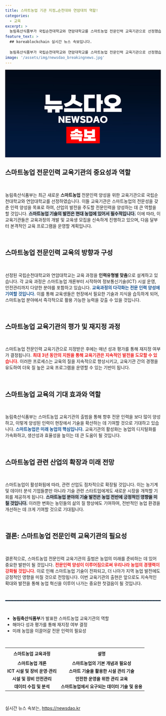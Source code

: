 ```yaml
---
title: 스마트농업 기관 지정…순천대와 연암대의 역할!
categories:
  - 교육
excerpt: >
  농림축산식품부가 국립순천대학교와 연암대학교를 스마트농업 전문인력 교육기관으로 선정했습니다. 맞춤형 교육과정을 통해 미래 농업의 핵심 기술을 선도할 인재 양성에 나섭니다. 스마트농업의 혁신을 통해 농업 현장을 뜨겁게 변화시킬 기회, 놓치지 마세요!
feature_text: >
  ## koreablockchain 실시간 뉴스 속보입니다.

  농림축산식품부가 국립순천대학교와 연암대학교를 스마트농업 전문인력 교육기관으로 선정했습니다. 맞춤형 교육과정을 통해 미래 농업의 핵심 기술을 선도할 인재 양성에 나섭니다. 스마트농업의 혁신을 통해 농업 현장을 뜨겁게 변화시킬 기회, 놓치지 마세요!
image: '/assets/img/newsdao_breakingnews.jpg'
---
```


<p><img src="/assets/img/newsdao_breakingnews.jpg" alt="koreablockchain 속보" /></p>

<h2 data-ke-size="size26">스마트농업 전문인력 교육기관의 중요성과 역할</h2>

<p data-ke-size="size16">&nbsp;</p>

<p>농림축산식품부는 최근 새로운 <b>스마트농업</b> 전문인력 양성을 위한 교육기관으로 국립순천대학교와 연암대학교를 선정하였습니다. 이들 교육기관은 스마트농업의 전문성을 갖춘 인력 양성을 목표로 하여, 산업의 발전을 주도할 전문인력을 양성하는 데 큰 역할을 할 것입니다. <b><span style="background-color: #21538527;">스마트농업 기술의 발전은 현대 농업에 있어서 필수적입니다.</span></b> 이에 따라, 이 교육기관들은 교육과정의 개발 및 교육생 모집을 신속하게 진행하고 있으며, 다음 달부터 본격적인 교육 프로그램을 운영할 계획입니다.</p>

<p data-ke-size="size16">&nbsp;</p>

<h2 data-ke-size="size26">스마트농업 전문인력 교육의 방향과 구성</h2>

<p data-ke-size="size16">&nbsp;</p>

<p>선정된 국립순천대학교와 연암대학교는 교육 과정을 <b>인력유형별 맞춤</b>으로 설계하고 있습니다. 각 교육 과정은 스마트농업 개론부터 시작하여 정보통신기술(ICT) 시설 운영, 안전관리까지 다양한 분야를 포함하고 있습니다. <b><span style="color: #1a5490;">교육과정의 다각화는 전문 인력 양성에 기여할 것입니다.</span></b> 이를 통해 교육생들은 현장에서 필요한 기술과 지식을 습득하게 되어, 스마트농업 분야에서 즉각적으로 활용 가능한 능력을 갖출 수 있을 것입니다.</p>

<p data-ke-size="size16">&nbsp;</p>

<h2 data-ke-size="size26">스마트농업 교육기관의 평가 및 재지정 과정</h2>

<p data-ke-size="size16">&nbsp;</p>

<p>스마트농업 전문인력 교육기관으로 지정받은 후에는 매년 성과 평가를 통해 재지정 여부가 결정됩니다. <b><span style="color: #ee2323;">최대 3년 동안의 지원을 통해 교육기관은 지속적인 발전을 도모할 수 있습니다.</span></b> 이러한 프로세스는 교육의 질을 지속적으로 향상시키고, 교육기관 간의 경쟁을 유도하여 더욱 질 높은 교육 프로그램을 운영할 수 있는 기반이 됩니다.</p>

<p data-ke-size="size16">&nbsp;</p>

<h2 data-ke-size="size26">스마트농업 교육의 기대 효과와 역할</h2>

<p data-ke-size="size16">&nbsp;</p>

<p>농림축산식품부는 스마트농업 교육기관의 출범을 통해 향후 전문 인력을 보다 많이 양성하고, 이렇게 양성된 인력이 현장에서 기술을 확산하는 데 기여할 것으로 기대하고 있습니다. <b><span style="color: #1a5490;">스마트농업은 미래 농업의 핵심입니다.</span></b> 교육기관의 활성화는 농업의 디지털화를 가속화하고, 생산성과 효율성을 높이는 데 큰 도움이 될 것입니다. </p>

<p data-ke-size="size16">&nbsp;</p>

<h2 data-ke-size="size26">스마트농업 관련 산업의 확장과 미래 전망</h2>

<p data-ke-size="size16">&nbsp;</p>

<p>스마트농업이 활성화됨에 따라, 관련 산업도 점차적으로 확장될 것입니다. 이는 농기계 및 데이터 분석 기업들뿐만 아니라 기술 관련 스타트업에게도 새로운 시장을 개척할 기회를 제공하게 됩니다. <b><span style="background-color: #21538527;">스마트농업 분야의 기술 발전은 농업 전반에 긍정적인 영향을 미칠 것입니다.</span></b> 이러한 변화는 농민들의 삶의 질 향상에도 기여하여, 전반적인 농업 환경을 개선하는 데 크게 기여할 것으로 기대됩니다.</p>

<p data-ke-size="size16">&nbsp;</p>

<h2 data-ke-size="size26">결론: 스마트농업 전문인력 교육기관의 필요성</h2>

<p data-ke-size="size16">&nbsp;</p>

<p>결론적으로, 스마트농업 전문인력 교육기관의 출범은 농업의 미래를 준비하는 데 있어 중요한 발판이 될 것입니다. <b><span style="color: #ee2323;">전문인력 양성이 이루어짐으로써 우리나라 농업의 경쟁력이 강화될 것입니다.</span></b> 이로 인해 스마트농업 기술이 전파되고, 더 나아가 지역 농업 발전에도 긍정적인 영향을 미칠 것으로 전망됩니다. 이번 교육기관의 출현은 앞으로도 지속적인 확대와 발전을 통해 농업 혁신을 이루어 나가는 중요한 첫걸음이 될 것입니다.</p>

<p data-ke-size="size16">&nbsp;</p>

<hr style="border: dashed 1px #215385;">

<p data-ke-size="size16">&nbsp;</p>

<ul>
   <li><b>농림축산식품부</b>가 발표한 스마트농업 교육기관의 역할</li>
   <li>해마다 성과 평가를 통해 재지정 여부 결정</li>
   <li>미래 농업을 이끌어갈 전문 인력의 필요성</li>
</ul>

<p data-ke-size="size16">&nbsp;</p>

<table style="width: 100%; border-collapse: collapse; ">
   <tr>
      <th style="text-align: center; height: 30px;"><b>스마트농업 교육과정</b></th>
      <th style="text-align: center; height: 30px;"><b>설명</b></th>
   </tr>
   <tr>
      <td style="text-align: center; height: 17px;"><b>스마트농업 개론</b></td>
      <td style="text-align: center; height: 17px;"><b>스마트농업의 기본 개념과 필요성</b></td>
   </tr>
   <tr>
      <td style="text-align: center; height: 17px;"><b>ICT 시설 및 장비 운영·관리</b></td>
      <td style="text-align: center; height: 17px;"><b>스마트 기술을 활용한 시설 관리 기술</b></td>
   </tr>
   <tr>
      <td style="text-align: center; height: 17px;"><b>시설 및 장비 안전관리</b></td>
      <td style="text-align: center; height: 17px;"><b>안전한 운영을 위한 관리 교육</b></td>
   </tr>
   <tr>
      <td style="text-align: center; height: 17px;"><b>데이터 수집 및 분석</b></td>
      <td style="text-align: center; height: 17px;"><b>스마트농업에서 요구되는 데이터 기술 및 응용</b></td>
   </tr>
</table>

<p data-ke-size="size16">&nbsp;</p>
실시간 뉴스 속보는, <a href="https://newsdao.kr" rel="dofollow">https://newsdao.kr</a>


